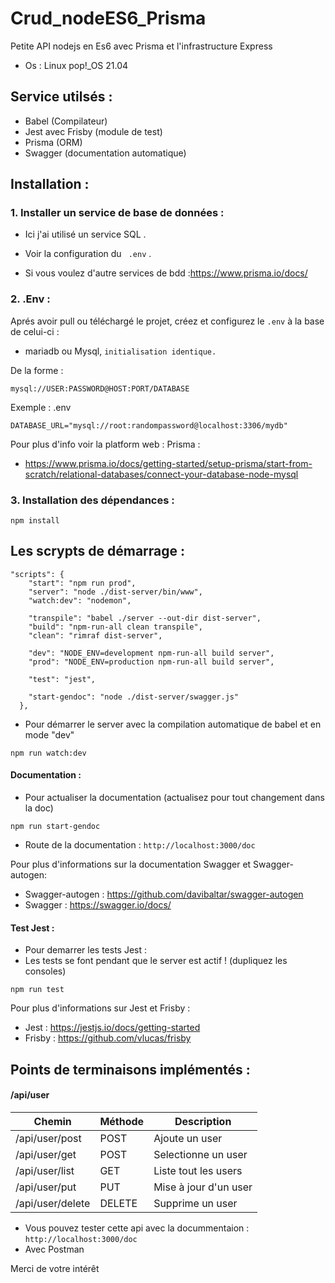 # Crud_nodeES6_Prisma
Petite API nodejs en Es6 avec Prisma et l'infrastructure Express

- Os :
Linux pop!_OS 21.04 

## Service utilsés :
- Babel (Compilateur)
- Jest avec Frisby (module de test)
- Prisma (ORM)
- Swagger (documentation automatique)

## Installation :
### 1. Installer un service de base de données :
- Ici j'ai utilisé un service SQL .
- Voir la configuration du ` .env` .

- Si vous voulez d'autre services de bdd :https://www.prisma.io/docs/

### 2. .Env :
Aprés avoir pull ou téléchargé le projet, créez et configurez le `.env` à la base de celui-ci :
- mariadb ou Mysql, `initialisation identique.`

De la forme :
````
mysql://USER:PASSWORD@HOST:PORT/DATABASE
````
Exemple :
.env
````
DATABASE_URL="mysql://root:randompassword@localhost:3306/mydb"
````

Pour plus d'info voir la platform web :
Prisma :
- https://www.prisma.io/docs/getting-started/setup-prisma/start-from-scratch/relational-databases/connect-your-database-node-mysql

### 3. Installation des dépendances :
````
npm install
````

## Les scrypts de démarrage :
````
"scripts": {
    "start": "npm run prod",
    "server": "node ./dist-server/bin/www",
    "watch:dev": "nodemon",
    
    "transpile": "babel ./server --out-dir dist-server",
    "build": "npm-run-all clean transpile",
    "clean": "rimraf dist-server",

    "dev": "NODE_ENV=development npm-run-all build server",
    "prod": "NODE_ENV=production npm-run-all build server",

    "test": "jest",
  
    "start-gendoc": "node ./dist-server/swagger.js"
  },
 ````
- Pour démarrer le server avec la compilation automatique de babel et en mode "dev"
````
npm run watch:dev
````

#### Documentation :
- Pour actualiser la documentation (actualisez pour tout changement dans la doc)
````
npm run start-gendoc
````
- Route de la documentation : `http://localhost:3000/doc`

Pour plus d'informations sur la documentation Swagger et Swagger-autogen:
- Swagger-autogen : https://github.com/davibaltar/swagger-autogen
- Swagger : https://swagger.io/docs/

#### Test Jest :
- Pour demarrer les tests Jest :
- Les tests se font pendant que le server est actif ! (dupliquez les consoles)
````
npm run test
````

Pour plus d'informations sur Jest et Frisby :
- Jest : https://jestjs.io/docs/getting-started
- Frisby : https://github.com/vlucas/frisby

## Points de terminaisons implémentés :

#### /api/user
Chemin | Méthode | Description
---|---|---
/api/user/post | POST | Ajoute un user
/api/user/get | POST | Selectionne un user
/api/user/list | GET | Liste tout les users
/api/user/put | PUT | Mise à jour d'un user
/api/user/delete | DELETE | Supprime un user

- Vous pouvez tester cette api avec la docummentaion : `http://localhost:3000/doc` 
- Avec Postman


Merci de votre intérêt



